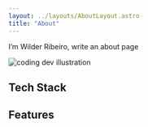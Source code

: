 ```yaml
---
layout: ../layouts/AboutLayout.astro
title: "About"
---
```


I’m Wilder Ribeiro, write an about page

<div>
  <img src="/assets/dev.svg" class="sm:w-1/2 mx-auto" alt="coding dev illustration">
</div>

## Tech Stack

## Features
